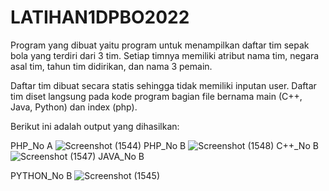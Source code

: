 # LATIHAN1DPBO2022

Program yang dibuat yaitu program untuk menampilkan daftar tim sepak bola yang terdiri dari 3 tim.
Setiap timnya memiliki atribut nama tim, negara asal tim, tahun tim didirikan, dan nama 3 pemain.

Daftar tim dibuat secara statis sehingga tidak memiliki inputan user. Daftar tim diset langsung
pada kode program bagian file bernama main (C++, Java, Python) dan index (php).

Berikut ini adalah output yang dihasilkan:

PHP_No A
![Screenshot (1544)](https://user-images.githubusercontent.com/95666745/153889580-8e468354-65ce-42f5-be24-7852666e2abc.png)
PHP_No B
![Screenshot (1548)](https://user-images.githubusercontent.com/95666745/153890323-89555d81-51ae-424e-9bb8-0096f6b5bb9a.png)
C++_No B
![Screenshot (1547)](https://user-images.githubusercontent.com/95666745/153890683-339d790f-4f28-4ded-9021-9c345371a188.png)
JAVA_No B

PYTHON_No B
![Screenshot (1545)](https://user-images.githubusercontent.com/95666745/153890974-e90b0faf-2801-4bb7-a95d-39228d9f9f69.png)
